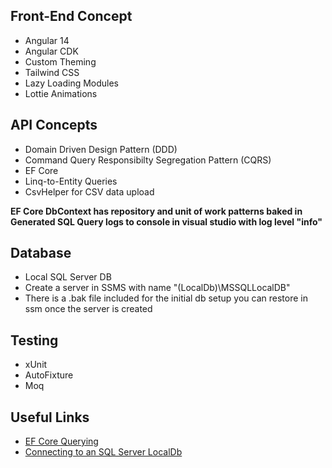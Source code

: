 ## **Front-End Concept**
* Angular 14
* Angular CDK
* Custom Theming
* Tailwind CSS
* Lazy Loading Modules
* Lottie Animations

## **API Concepts**
* Domain Driven Design Pattern (DDD)
* Command Query Responsibilty Segregation Pattern (CQRS)
* EF Core 
* Linq-to-Entity Queries
* CsvHelper for CSV data upload

**EF Core DbContext has repository and unit of work patterns baked in**
**Generated SQL Query logs to console in visual studio with log level "info"**

## **Database**
* Local SQL Server DB
* Create a server in SSMS with name "(LocalDb)\MSSQLLocalDB"
* There is a .bak file included for the initial db setup you can restore in ssm once the server is created

## **Testing**
* xUnit
* AutoFixture
* Moq

## **Useful Links**
* [EF Core Querying](https://docs.microsoft.com/en-us/ef/core/querying/)
* [Connecting to an SQL Server LocalDb](https://stackoverflow.com/questions/43257209/how-to-connect-to-a-local-database-in-sql-server-management-studio)

